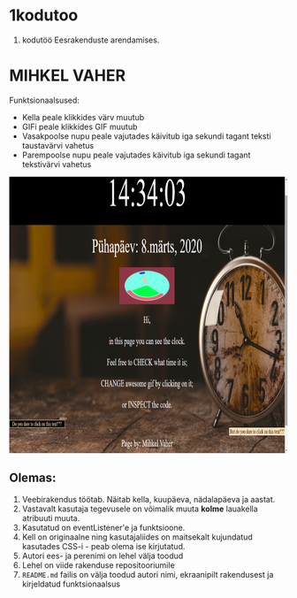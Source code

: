 # 1kodutoo
1. kodutöö Eesrakenduste arendamises.



# MIHKEL VAHER


Funktsionaalsused: 
* Kella peale klikkides värv muutub
* GIFi peale klikkides GIF muutub
* Vasakpoolse nupu peale vajutades käivitub iga sekundi tagant teksti taustavärvi vahetus
* Parempoolse nupu peale vajutades käivitub iga sekundi tagant tekstivärvi vahetus


<img src="./Screen.png" alt="screenshot" width="1000" height="500">



## Olemas:

1. Veebirakendus töötab. Näitab kella, kuupäeva, nädalapäeva ja aastat.
1. Vastavalt kasutaja tegevusele on võimalik muuta **kolme** lauakella atribuuti muuta.
1. Kasutatud on eventListener'e ja funktsioone.
1. Kell on originaalne ning kasutajaliides on maitsekalt kujundatud kasutades CSS-i - peab olema ise kirjutatud. 
1. Autori ees- ja perenimi on lehel välja toodud
1. Lehel on viide rakenduse repositooriumile
1. `README.md` failis on välja toodud autori nimi, ekraanipilt rakendusest ja kirjeldatud funktsionaalsus

